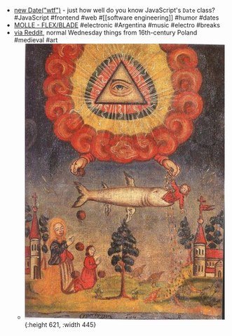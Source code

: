 - [new Date("wtf")](https://jsdate.wtf/) - just how well do you know JavaScript's `Date` class? #JavaScript #frontend #web #[[software engineering]] #humor #dates
- [MOLLE - FLEX/BLADE](https://www.youtube.com/watch?v=tKq_Zuyp3Y4) #electronic #Argentina #music #electro #breaks
- [via Reddit](https://www.reddit.com/r/MedievalCreatures/comments/1my7208/just_a_regular_saturday/), normal Wednesday things from 16th-century Poland #medieval #art
	- ![venojywkxskf1.png](../assets/venojywkxskf1_1756355916015_0.png){:height 621, :width 445}
